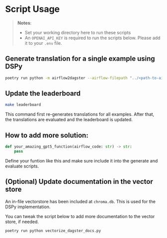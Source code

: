 # Script Usage

> **Notes**:
> - Set your working directory here to run these scripts
> - An `OPENAI_API_KEY` is required to run the scripts below.
Please add it to your `.env` file.

## Generate translation for a single example using DSPy
```sh
poetry run python -m airflow2dagster --airflow-filepath "../<path-to-airflow-file>"
```

## Update the leaderboard
```sh
make leaderboard
```

This command first re-generates translations for all examples.
After that, the translations are evaluated and the leaderboard is updated.


## How to add more solution:
```py
def your_amazing_gpt5_function(airflow_code: str) -> str:
    pass
```

Define your funtion like this and make sure include it into the generate and evaluate scripts.


## (Optional) Update documentation in the vector store
An in-file vectorstore has been included at `chroma.db`. This is used for the DSPy implementation.

You can tweak the script below to add more documentation to the vector store, if needed.

```sh
poetry run python vectorize_dagster_docs.py
```
